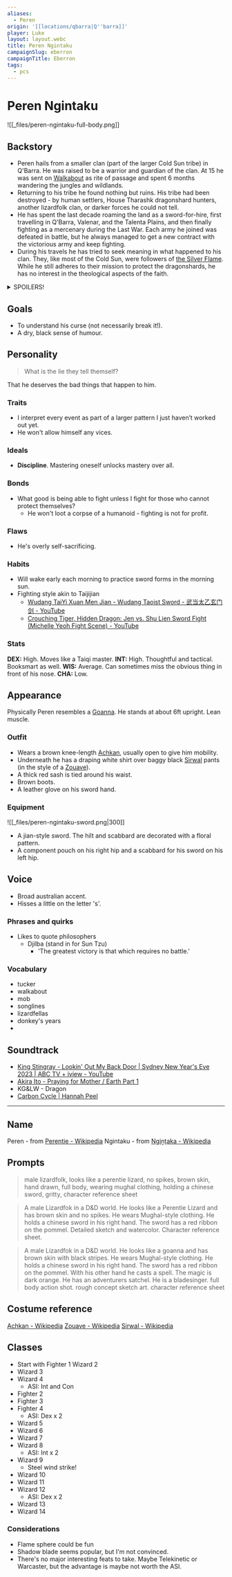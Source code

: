 ```yaml
---
aliases:
  - Peren
origin: '[[locations/qbarra|Q''barra]]'
player: Luke
layout: layout.webc
title: Peren Ngintaku
campaignSlug: eberron
campaignTitle: Eberron
tags:
  - pcs
---
```

# Peren Ngintaku

![[_files/peren-ngintaku-full-body.png]]

## Backstory

- Peren hails from a smaller clan (part of the larger Cold Sun tribe) in Q'Barra. He was raised to be a warrior and guardian of the clan. At 15 he was sent on [Walkabout](https://en.wikipedia.org/wiki/Walkabout) as rite of passage and spent 6 months wandering the jungles and wildlands.
- Returning to his tribe he found nothing but ruins. His tribe had been destroyed - by human settlers, House Tharashk dragonshard hunters, another lizardfolk clan, or darker forces he could not tell.
- He has spent the last decade roaming the land as a sword-for-hire, first travelling in Q'Barra, Valenar, and the Talenta Plains, and then finally fighting as a mercenary during the Last War. Each army he joined was defeated in battle, but he always managed to get a new contract with the victorious army and keep fighting.
- During his travels he has tried to seek meaning in what happened to his clan. They, like most of the Cold Sun, were followers of [the Silver Flame](https://eberron.fandom.com/wiki/Church_of_the_Silver_Flame). While he still adheres to their mission to protect the dragonshards, he has no interest in the theological aspects of the faith.

<details>
  <summary>SPOILERS!</summary>
  <h3>Cursed</h3>
  <p>When I was younger, he was bragging/lying about finding and defeating some Fey warrior (maybe the Forgotten Prince or one of his lackies) in the jungle. I managed to insult the archfey known as the Forgotten Prince. He cursed me so that people often ignore me and no one gives me credit for any of my good deeds or accomplishments, though everyone remembers my mistakes. There must be some way to break the curse, but I don’t know what it is. I have proficiency in Deception.</p>
</details>

## Goals

- To understand his curse (not necessarily break it!).
- A dry, black sense of humour.

## Personality

> What is the lie they tell themself?

That he deserves the bad things that happen to him.

### Traits

- I interpret every event as part of a larger pattern I just haven’t worked out yet. 
- He won't allow himself any vices.

### Ideals

- **Discipline**. Mastering oneself unlocks mastery over all.

### Bonds

- What good is being able to fight unless I fight for those who cannot protect themselves?
	- He won't loot a corpse of a humanoid - fighting is not for profit.

### Flaws

- He's overly self-sacrificing.

### Habits

- Will wake early each morning to practice sword forms in the morning sun.
- Fighting style akin to Taijijian
	- [Wudang TaiYi Xuan Men Jian - Wudang Taoist Sword - 武当太乙玄门剑 - YouTube](https://www.youtube.com/watch?v=EH5SOZCue3Y)
	- [Crouching Tiger, Hidden Dragon: Jen vs. Shu Lien Sword Fight (Michelle Yeoh Fight Scene) - YouTube](https://www.youtube.com/watch?v=DzkhVVFRIIg)

### Stats

**DEX:** High. Moves like a Taiqi master.
**INT:** High. Thoughtful and tactical. Booksmart as well.
**WIS:** Average. Can sometimes miss the obvious thing in front of his nose.
**CHA:** Low.

## Appearance

Physically Peren resembles a [Goanna](https://en.wikipedia.org/wiki/Goanna). He stands at about 6ft upright. Lean muscle.

### Outfit

- Wears a brown knee-length [Achkan](https://en.wikipedia.org/wiki/Achkan), usually open to give him mobility.
- Underneath he has a draping white shirt over baggy black [Sirwal](https://en.wikipedia.org/wiki/Sirwal) pants (in the style of a [Zouave](https://en.wikipedia.org/wiki/Zouave)).
- A thick red sash is tied around his waist.
- Brown boots.
- A leather glove on his sword hand.

### Equipment

![[_files/peren-ngintaku-sword.png|300]]
- A jian-style sword. The hilt and scabbard are decorated with a floral pattern.
- A component pouch on his right hip and a scabbard for his sword on his left hip.

## Voice

- Broad australian accent.
- Hisses a little on the letter 's'.

### Phrases and quirks

- Likes to quote philosophers
	- Djilba (stand in for Sun Tzu)
		- 'The greatest victory is that which requires no battle.'

### Vocabulary

- tucker
- walkabout
- mob
- songlines
- lizardfellas
- donkey's years
- 


## Soundtrack

- [King Stingray - Lookin' Out My Back Door | Sydney New Year's Eve 2023 | ABC TV + iview - YouTube](https://www.youtube.com/watch?v=aLF62gBveIc)
- [Akira Ito - Praying for Mother / Earth Part 1](https://kankyongaku.bandcamp.com/track/praying-for-mother-earth-part-1)
- KG&LW - Dragon
- [Carbon Cycle | Hannah Peel](https://hannahpeelmusic.bandcamp.com/track/carbon-cycle)

---
## Name

Peren - from [Perentie - Wikipedia](https://en.wikipedia.org/wiki/Perentie)
Ngintaku - from [Ngiṉṯaka - Wikipedia](https://en.wikipedia.org/wiki/Ngi%E1%B9%89%E1%B9%AFaka)

## Prompts

> male lizardfolk, looks like a perentie lizard, no spikes, brown skin, hand drawn, full body, wearing mughal clothing, holding a chinese sword, gritty, character reference sheet

> A male Lizardfok in a D&D world. He looks like a Perentie Lizard and has brown skin and no spikes. He wears Mughal-style clothing. He holds a chinese sword in his right hand. The sword has a red ribbon on the pommel. Detailed sketch and watercolor. Character reference sheet.

> A male Lizardfok in a D&D world. He looks like a goanna and has brown skin with black stripes. He wears Mughal-style clothing. He holds a chinese sword in his right hand. The sword has a red ribbon on the pommel. With his other hand he casts a spell. The magic is dark orange. He has an adventurers satchel. He is a bladesinger. full body action shot. rough concept sketch art. character reference sheet


## Costume reference

[Achkan - Wikipedia](https://en.wikipedia.org/wiki/Achkan)
[Zouave - Wikipedia](https://en.wikipedia.org/wiki/Zouave)
[Sirwal - Wikipedia](https://en.wikipedia.org/wiki/Sirwal)

## Classes

- Start with Fighter 1 Wizard 2
- Wizard 3
- Wizard 4
	- ASI: Int and Con
- Fighter 2
- Fighter 3
- Fighter 4
	- ASI: Dex x 2
- Wizard 5 
- Wizard 6
- Wizard 7
- Wizard 8
	- ASI: Int x 2
- Wizard 9
	- Steel wind strike!
- Wizard 10
- Wizard 11
- Wizard 12
	- ASI: Dex x 2
- Wizard 13
- Wizard 14

### Considerations

- Flame sphere could be fun
- Shadow blade seems popular, but I'm not convinced.
- There's no major interesting feats to take. Maybe Telekinetic or Warcaster, but the advantage is maybe not worth the ASI.
